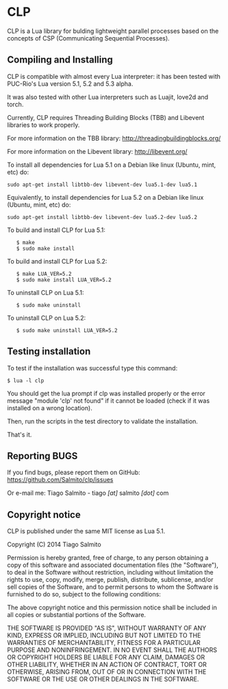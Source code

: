# CLP
CLP is a Lua library for bulding lightweight parallel processes based on the concepts of CSP (Communicating Sequential Processes).

## Compiling and Installing
CLP is compatible with almost every Lua interpreter: it has been tested with PUC-Rio's Lua version 5.1, 5.2 and 5.3 alpha.

It was also tested with other  Lua interpreters such as Luajit, love2d and torch.

Currently, CLP requires Threading Building Blocks (TBB) and Libevent libraries to work properly.

For more information on the TBB library: http://threadingbuildingblocks.org/

For more information on the Libevent library: http://libevent.org/

To install all dependencies for Lua 5.1 on a Debian like linux (Ubuntu, mint, etc) do: 
```
sudo apt-get install libtbb-dev libevent-dev lua5.1-dev lua5.1
```

Equivalently, to install dependencies for Lua 5.2 on a Debian like linux (Ubuntu, mint, etc) do: 
```
sudo apt-get install libtbb-dev libevent-dev lua5.2-dev lua5.2
```

To build and install CLP for Lua 5.1:
```
   $ make
   $ sudo make install
```

To build and install CLP for Lua 5.2:
```
   $ make LUA_VER=5.2
   $ sudo make install LUA_VER=5.2
```

To uninstall CLP on Lua 5.1:
```
   $ sudo make uninstall
```

To uninstall CLP on Lua 5.2:
```
   $ sudo make uninstall LUA_VER=5.2
```

## Testing installation
To test if the installation was successful type this command:

```
$ lua -l clp
```

You should get the lua prompt if clp was installed properly or the error message "module 'clp' not found"  if it cannot be loaded (check if it was installed on a wrong location).

Then, run the scripts in the test directory to validate the installation.

That's it.

## Reporting BUGS
If you find bugs, please report them on GitHub: https://github.com/Salmito/clp/issues

Or e-mail me: Tiago Salmito - tiago _[at]_ salmito _[dot]_ com

## Copyright notice
CLP is published under the same MIT license as Lua 5.1.

Copyright (C) 2014 Tiago Salmito

Permission is hereby granted, free of charge, to any person obtaining a copy
of this software and associated documentation files (the "Software"), to deal
in the Software without restriction, including without limitation the rights
to use, copy, modify, merge, publish, distribute, sublicense, and/or sell
copies of the Software, and to permit persons to whom the Software is
furnished to do so, subject to the following conditions:

The above copyright notice and this permission notice shall be included in
all copies or substantial portions of the Software.

THE SOFTWARE IS PROVIDED "AS IS", WITHOUT WARRANTY OF ANY KIND, EXPRESS OR
IMPLIED, INCLUDING BUT NOT LIMITED TO THE WARRANTIES OF MERCHANTABILITY,
FITNESS FOR A PARTICULAR PURPOSE AND NONINFRINGEMENT.  IN NO EVENT SHALL THE
AUTHORS OR COPYRIGHT HOLDERS BE LIABLE FOR ANY CLAIM, DAMAGES OR OTHER
LIABILITY, WHETHER IN AN ACTION OF CONTRACT, TORT OR OTHERWISE, ARISING FROM,
OUT OF OR IN CONNECTION WITH THE SOFTWARE OR THE USE OR OTHER DEALINGS IN
THE SOFTWARE.
